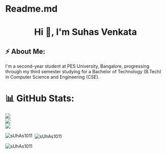 # Readme.md

<h1 align="center">Hi 👋, I'm Suhas Venkata</h1>

## ⚡️ About Me:
I'm a second-year student at PES University, Bangalore, progressing through my third semester studying for a Bachelor of Technology (B.Tech) in Computer Science and Engineering (CSE).


# 📊 GitHub Stats:
![](https://github-readme-stats.vercel.app/api?username=sUhAs1011&theme=dark&hide_border=true&include_all_commits=true&count_private=true)<br/>
![](https://github-readme-streak-stats.herokuapp.com/?user=sUhAs1011&theme=dark&hide_border=true)<br/>
![](https://github-readme-stats.vercel.app/api/top-langs/?username=sUhAs1011&theme=dark&hide_border=true&include_all_commits=true&count_private=true&layout=compact)

<p><img align="left" src="https://github-readme-stats.vercel.app/api/top-langs?username=sUhAs1011&show_icons=true&locale=en&layout=compact" alt="sUhAs1011" /></p>

<p>&nbsp;<img align="center" src="https://github-readme-stats.vercel.app/api?username=sUhAs1011l&show_icons=true&locale=en" alt="sUhAs1011" /></p>

<p><img align="center" src="https://github-readme-streak-stats.herokuapp.com/?user=sUhAs1011&" alt="sUhAs1011" /></p>
